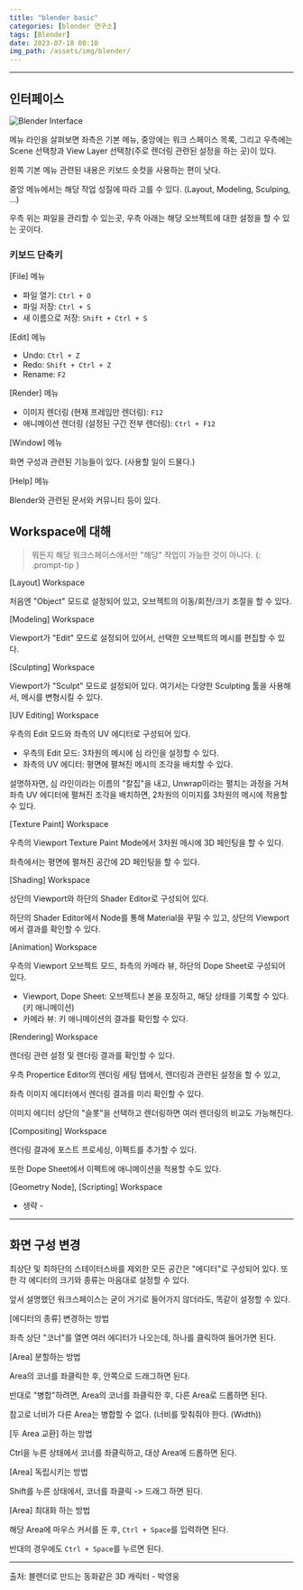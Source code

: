 ```yaml
---
title: "blender basic"
categories: [blender 연구소]
tags: [Blender]
date: 2023-07-18 00:10
img_path: /assets/img/blender/
---
```


---

## **인터페이스**

![Blender Interface](blender_init.png)

메뉴 라인을 살펴보면 좌측은 기본 메뉴, 중앙에는 워크 스페이스 목록, 그리고 우측에는 Scene 선택창과 View Layer 선택창(주로 렌더링 관련된 설정을 하는 곳)이 있다.

왼쪽 기본 메뉴 관련된 내용은 키보드 숏컷을 사용하는 편이 낫다.

중앙 메뉴에서는 해당 작업 성질에 따라 고를 수 있다. (Layout, Modeling, Sculping, ...)

우측 위는 파일을 관리할 수 있는곳, 우측 아래는 해당 오브젝트에 대한 설정을 할 수 있는 곳이다.

### **키보드 단축키**

[File] 메뉴

- 파일 열기: `Ctrl + O`
- 파일 저장: `Ctrl + S`
- 새 이름으로 저장: `Shift + Ctrl + S`

[Edit] 메뉴

- Undo: `Ctrl + Z`
- Redo: `Shift + Ctrl + Z`
- Rename: `F2`

[Render] 메뉴

- 이미지 렌더링 (현재 프레임만 렌더링): `F12`
- 애니메이션 렌더링 (설정된 구간 전부 렌더링): `Ctrl + F12`

[Window] 메뉴

화면 구성과 관련된 기능들이 있다. (사용할 일이 드물다.)

[Help] 메뉴

Blender와 관련된 문서와 커뮤니티 등이 있다.

## **Workspace에 대해**

> 뭐든지 해당 워크스페이스에서만 "해당" 작업이 가능한 것이 아니다.
{: .prompt-tip }

[Layout] Workspace

처음엔 "Object" 모드로 설정되어 있고, 오브젝트의 이동/회전/크기 조절을 할 수 있다.

[Modeling] Workspace

Viewport가 "Edit" 모드로 설정되어 있어서, 선택한 오브젝트의 메시를 편집할 수 있다.

[Sculpting] Workspace

Viewport가 "Sculpt" 모드로 설정되어 있다. 여기서는 다양한 Sculpting 툴을 사용해서, 메시를 변형시킬 수 있다.

[UV Editing] Workspace

우측의 Edit 모드와 좌측의 UV 에디터로 구성되어 있다.

- 우측의 Edit 모드: 3차원의 메시에 심 라인을 설정할 수 있다.
- 좌측의 UV 에디터: 평면에 펼쳐진 메시의 조각을 배치할 수 있다.

설명하자면, 심 라인이라는 이름의 "칼집"을 내고, Unwrap이라는 펼치는 과정을 거쳐 좌측 UV 에디터에 펼쳐진 조각을 배치하면, 2차원의 이미지를 3차원의 메시에 적용할 수 있다.

[Texture Paint] Workspace

우측의 Viewport Texture Paint Mode에서 3차원 메시에 3D 페인팅을 할 수 있다.

좌측에서는 평면에 펼쳐진 공간에 2D 페인팅을 할 수 있다.

[Shading] Workspace

상단의 Viewport와 하단의 Shader Editor로 구성되어 있다.

하단의 Shader Editor에서 Node를 통해 Material을 꾸밀 수 있고, 상단의 Viewport에서 결과를 확인할 수 있다.

[Animation] Workspace

우측의 Viewport 오브젝트 모드, 좌측의 카메라 뷰, 하단의 Dope Sheet로 구성되어 있다.

- Viewport, Dope Sheet: 오브젝트나 본을 포징하고, 해당 상태를 기록할 수 있다. (키 애니메이션)
- 카메라 뷰: 키 애니메이션의 결과를 확인할 수 있다.

[Rendering] Workspace

렌더링 관련 설정 및 렌더링 결과를 확인할 수 있다.

우측 Propertice Editor의 렌더링 세팅 탭에서, 렌더링과 관련된 설정을 할 수 있고,

좌측 이미지 에디터에서 렌더링 결과를 미리 확인할 수 있다.

이미지 에디터 상단의 "슬롯"을 선택하고 렌더링하면 여러 렌더링의 비교도 가능해진다.

[Compositing] Workspace

렌더링 결과에 포스트 프로세싱, 이펙트를 추가할 수 있다.

또한 Dope Sheet에서 이펙트에 애니메이션을 적용할 수도 있다.

[Geometry Node], [Scripting] Workspace

- 생략 -

---

## **화면 구성 변경**

최상단 및 최하단의 스테이터스바를 제외한 모든 공간은 "에디터"로 구성되어 있다. 또한 각 에디터의 크기와 종류는 마음대로 설정할 수 있다.

앞서 설명했던 워크스페이스는 굳이 거기로 들어가지 않더라도, 똑같이 설정할 수 있다.

[에디터의 종류] 변경하는 방법

좌측 상단 "코너"를 열면 여러 에디터가 나오는데, 하나를 클릭하여 들어가면 된다.

[Area] 분할하는 방법

Area의 코너를 좌클릭한 후, 안쪽으로 드래그하면 된다.

반대로 "병합"하려면, Area의 코너를 좌클릭한 후, 다른 Area로 드롭하면 된다.

참고로 너비가 다른 Area는 병합할 수 없다. (너비를 맞춰줘야 한다. (Width))

[두 Area 교환] 하는 방법

Ctrl을 누른 상태에서 코너를 좌클릭하고, 대상 Area에 드롭하면 된다.

[Area] 독립시키는 방법

Shift를 누른 상태에서, 코너를 좌클릭 -> 드래그 하면 된다.

[Area] 최대화 하는 방법

해당 Area에 마우스 커서를 둔 후, `Ctrl + Space`를 입력하면 된다.

반대의 경우에도 `Ctrl + Space`를 누르면 된다.

---

출처: 블렌더로 만드는 동화같은 3D 캐릭터 - 박영웅
